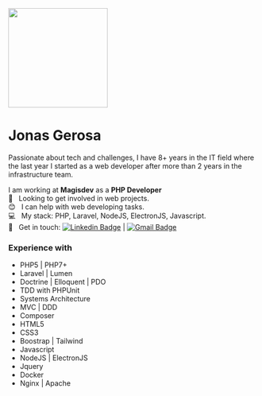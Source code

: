 
<img width="auto" height="200px" src="https://avatars.githubusercontent.com/u/45967173?s=460&u=66d326b008fc15dc889411876db17da2677e6816&v=4">

# Jonas Gerosa

Passionate about tech and challenges, I have 8+ years in the IT field where the last year I started as a web developer after more than 2 years in the infrastructure team.

I am working at **Magisdev** as a **PHP Developer**
 <br/> :purple_heart: &nbsp; Looking to get involved in web projects.
 <br/> :blush: &nbsp; I can help with web developing tasks.
 <br/> :computer: &nbsp; My stack: PHP, Laravel, NodeJS, ElectronJS, Javascript. 
 <br/> :email: &nbsp; Get in touch: [![Linkedin Badge](https://img.shields.io/badge/-JonasGerosa-blue?style=flat-square&logo=Linkedin&logoColor=white&link=https://www.linkedin.com/in/jonas-gerosa-it/)](https://www.linkedin.com/in/jonas-gerosa-it/) 
| 
[![Gmail Badge](https://img.shields.io/badge/-ti.jonas361@gmail.com-c14438?style=flat-square&logo=Gmail&logoColor=white&link=mailto:ti.jonas361@gmail.com)](mailto:ti.jonas361@gmail.com)

### Experience with
* PHP5 | PHP7+
* Laravel | Lumen
* Doctrine | Elloquent | PDO
* TDD with PHPUnit
* Systems Architecture
* MVC | DDD
* Composer
* HTML5
* CSS3
* Boostrap | Tailwind
* Javascript
* NodeJS | ElectronJS
* Jquery
* Docker
* Nginx | Apache
